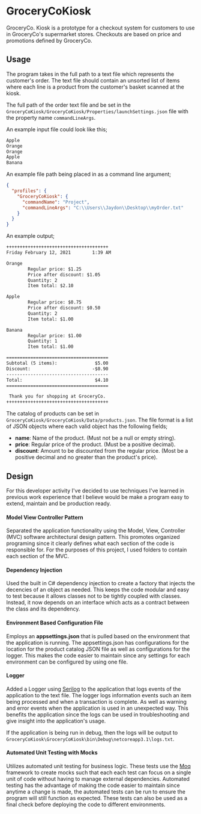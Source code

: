 # GroceryCoKiosk

GroceryCo. Kiosk is a prototype for a checkout system for customers to use in GroceryCo's supermarket stores. Checkouts are based on price and promotions defined by GroceryCo.

## Usage
The program takes in the full path to a text file which represents the customer's order. The text file should contain an unsorted list of items where each line is a product from the customer's basket scanned at the kiosk. 

The full path of the order text file and be set in the ```GroceryCoKiosk/GroceryCoKiosk/Properties/launchSettings.json``` file with the property name ```commandLineArgs```.

An example input file could look like this;

```html
Apple
Orange
Orange
Apple
Banana
```
An example file path being placed in as a command line argument;
```json
{
  "profiles": {
    "GroceryCoKiosk": {
      "commandName": "Project",
      "commandLineArgs": "C:\\Users\\Jaydon\\Desktop\\myOrder.txt"
    }
  }
}
```

An example output;
```html
++++++++++++++++++++++++++++++++++++++
Friday February 12, 2021        1:39 AM

Orange
        Regular price: $1.25
        Price after discount: $1.05
        Quantity: 2
        Item total: $2.10

Apple
        Regular price: $0.75
        Price after discount: $0.50
        Quantity: 2
        Item total: $1.00

Banana
        Regular price: $1.00
        Quantity: 1
        Item total: $1.00

======================================
Subtotal (5 items):              $5.00
Discount:                       -$0.90
--------------------------------------
Total:                           $4.10
======================================

 Thank you for shopping at GroceryCo.
++++++++++++++++++++++++++++++++++++++
```

The catalog of products can be set in ```GroceryCoKiosk/GroceryCoKiosk/Data/products.json```.
The file format is a list of JSON objects where each valid object has the following fields;

- **name**: Name of the product. (Must not be a null or empty string). 
- **price**: Regular price of the product. (Must be a positive decimal).
- **discount**: Amount to be discounted from the regular price. (Most be a positive decimal and no greater than the product's price).

## Design
For this developer activity I've decided to use techniques I've learned in previous work experience that I believe would be make a program easy to extend, maintain and be production ready.

#### Model View Controller Pattern
Separated the application functionality using the Model, View, Controller (MVC) software architectural design pattern. This promotes organized programing since it clearly defines what each section of the code is responsible for. For the purposes of this project, I used folders to contain each section of the MVC.  

#### Dependency Injection
Used the built in C# dependency injection to create a factory that injects the decencies of an object as needed. This keeps the code modular  and easy to test because it allows classes not to be tightly coupled with classes. Instead, it now depends on an interface which acts as a contract between the class and its dependency.

#### Environment Based Configuration File
Employs an **appsettings.json** that is pulled based on the environment that the application is running. The appsettings.json has configurations for the location for the product catalog JSON file as well as configurations for the logger. This makes the code easier to maintain since any settings for each environment can be configured by using one file.

#### Logger
Added a Logger using [Serilog](https://serilog.net/) to the application that logs events of the application to the text file. The logger logs information events such an item being processed and when a transaction is complete. As well as warning and error events when the application is used in an unexpected way. This benefits the application since the logs can be used in troubleshooting and give insight into the application's usage.

If the application is being run in debug, then the logs will be output to ```GroceryCoKiosk\GroceryCoKiosk\bin\Debug\netcoreapp3.1\logs.txt```.

#### Automated Unit Testing with Mocks
Utilizes automated unit testing for business logic. These tests use the [Moq](https://github.com/Moq/moq4/wiki/Quickstart) framework to create mocks such that each each test can focus on a single unit of code without having to manage external dependencies. Automated testing has the advantage of making the code easier to maintain since anytime a change is made, the automated tests can be run to ensure the program will still function as expected. These tests can also be used as a final check before deploying the code to different environments.
